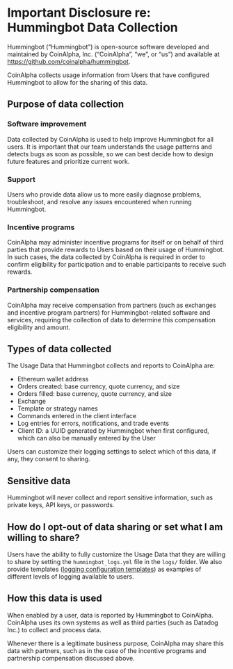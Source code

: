 # Important Disclosure re: Hummingbot Data Collection
 
Hummingbot (“Hummingbot”) is open-source software developed and maintained by CoinAlpha, Inc. (“CoinAlpha”, “we”, or “us”) and available at https://github.com/coinalpha/hummingbot.

CoinAlpha collects usage information from Users that have configured Hummingbot to allow for the sharing of this data.

## Purpose of data collection

### Software improvement

Data collected by CoinAlpha is used to help improve Hummingbot for all users.  It is important that our team understands the usage patterns and detects bugs as soon as possible, so we can best decide how to design future features and prioritize current work.

### Support

Users who provide data allow us to more easily diagnose problems, troubleshoot, and resolve any issues encountered when running Hummingbot.

### Incentive programs

CoinAlpha may administer incentive programs for itself or on behalf of third parties that provide rewards to Users based on their usage of Hummingbot.  In such cases, the data collected by CoinAlpha is required in order to confirm eligibility for participation and to enable participants to receive such rewards.

### Partnership compensation

CoinAlpha may receive compensation from partners (such as exchanges and incentive program partners) for Hummingbot-related software and services, requiring the collection of data to determine this compensation eligibility and amount.

## Types of data collected

The Usage Data that Hummingbot collects and reports to CoinAlpha are:

- Ethereum wallet address
- Orders created: base currency, quote currency, and size
- Orders filled: base currency, quote currency, and size
- Exchange
- Template or strategy names
- Commands entered in the client interface
- Log entries for errors, notifications, and trade events
- Client ID: a UUID generated by Hummingbot when first configured, which can also be manually entered by the User

Users can customize their logging settings to select which of this data, if any, they consent to sharing.

## Sensitive data

Hummingbot will never collect and report sensitive information, such as private keys, API keys, or passwords.

## How do I opt-out of data sharing or set what I am willing to share?

Users have the ability to fully customize the Usage Data that they are willing to share by setting the `hummingbot_logs.yml` file in the `logs/` folder.  We also provide templates ([logging configuration templates](https://github.com/CoinAlpha/hummingbot/tree/master/hummingbot/templates/log_templates)) as examples of different levels of logging available to users.

## How this data is used

When enabled by a user, data is reported by Hummingbot to CoinAlpha.  CoinAlpha uses its own systems as well as third parties (such as Datadog Inc.) to collect and process data.

Whenever there is a legitimate business purpose, CoinAlpha may share this data with partners, such as in the case of the incentive programs and partnership compensation discussed above.